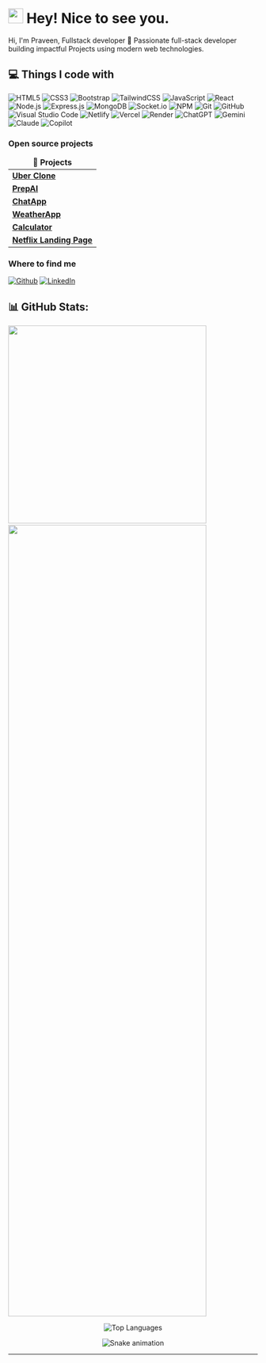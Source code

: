 <h1><img src="https://emojis.slackmojis.com/emojis/images/1531849430/4246/blob-sunglasses.gif?1531849430" width="30"/> Hey! Nice to see you.</h1>


<p>Hi, I'm Praveen, Fullstack developer 🚀 Passionate full-stack developer building impactful Projects using modern web technologies.</p>

## 💻 Things I code with
![HTML5](https://img.shields.io/badge/html5-%23E34F26.svg?style=for-the-badge&logo=html5&logoColor=white)
![CSS3](https://img.shields.io/badge/css3-%231572B6.svg?style=for-the-badge&logo=css3&logoColor=white)
![Bootstrap](https://img.shields.io/badge/bootstrap-%23563D7C.svg?style=for-the-badge&logo=bootstrap&logoColor=white)
![TailwindCSS](https://img.shields.io/badge/tailwindcss-%2338B2AC.svg?style=for-the-badge&logo=tailwind-css&logoColor=white)
![JavaScript](https://img.shields.io/badge/javascript-%23F7DF1E.svg?style=for-the-badge&logo=javascript&logoColor=black)
![React](https://img.shields.io/badge/react-%2361DAFB.svg?style=for-the-badge&logo=react&logoColor=black)
![Node.js](https://img.shields.io/badge/node.js-%23339933.svg?style=for-the-badge&logo=node.js&logoColor=white)
![Express.js](https://img.shields.io/badge/express.js-%23000000.svg?style=for-the-badge&logo=express&logoColor=white)
![MongoDB](https://img.shields.io/badge/mongodb-%2347A248.svg?style=for-the-badge&logo=mongodb&logoColor=white)
![Socket.io](https://img.shields.io/badge/socket.io-%23010101.svg?style=for-the-badge&logo=socket.io&logoColor=white)
![NPM](https://img.shields.io/badge/npm-%23CB3837.svg?style=for-the-badge&logo=npm&logoColor=white)
![Git](https://img.shields.io/badge/git-%23F05032.svg?style=for-the-badge&logo=git&logoColor=white)
![GitHub](https://img.shields.io/badge/github-%23121011.svg?style=for-the-badge&logo=github&logoColor=white)
![Visual Studio Code](https://img.shields.io/badge/VSCode-%23007ACC.svg?style=for-the-badge&logo=visual-studio-code&logoColor=white)
![Netlify](https://img.shields.io/badge/netlify-%23000000.svg?style=for-the-badge&logo=netlify&logoColor=#00C7B7)
![Vercel](https://img.shields.io/badge/vercel-%23000000.svg?style=for-the-badge&logo=vercel&logoColor=white)
![Render](https://img.shields.io/badge/render-%23000000.svg?style=for-the-badge&logo=render&logoColor=white)
![ChatGPT](https://img.shields.io/badge/ChatGPT-%234285F4.svg?style=for-the-badge&logo=openai&logoColor=white)
![Gemini](https://img.shields.io/badge/Gemini-%23007bff.svg?style=for-the-badge&logo=google&logoColor=white)
![Claude](https://img.shields.io/badge/Claude-%23000000.svg?style=for-the-badge&logo=anthropic&logoColor=white) 
![Copilot](https://img.shields.io/badge/Copilot-%23000000.svg?style=for-the-badge&logo=githubcopilot&logoColor=white)



<h3>Open source projects</h3>
<table>
  <thead align="center">
    <tr border: none;>
      <td><b>🎁 Projects</b></td> 
    </tr>
  </thead>
  <tbody>
    <tr>
      <td><a href="https://github.com/PraveenD333/Uber"><b>Uber Clone</b></a></td> 
    </tr>
	<tr>
		<td><a href="https://github.com/PraveenD333/PrepAI"><b>PrepAI</b></a></td>
	</tr>
	<tr>
      <td><a href="https://github.com/PraveenD333/ChatApp"><b>ChatApp</b></a></td>
    </tr>
    <tr>
      <td><a href="https://github.com/PraveenD333/Weather"><b>WeatherApp</b></a></td>
    </tr>
    <tr>
      <td><a href="https://github.com/PraveenD333/Calculator"><b>Calculator</b></a></td>
    </tr>
    <tr>
      <td><a href="https://github.com/PraveenD333/Netflix-Page"><b>Netflix Landing Page</b></a></td>
    </tr>
  </tbody>
</table>
</p>

<h3>Where to find me</h3>
<p><a href="https://github.com/PraveenD333" target="_blank"><img alt="Github" src="https://img.shields.io/badge/GitHub-%2312100E.svg?&style=for-the-badge&logo=Github&logoColor=white" /></a>
<a href="https://www.linkedin.com/" target="_blank"><img alt="LinkedIn" src="https://img.shields.io/badge/linkedin-%230077B5.svg?&style=for-the-badge&logo=linkedin&logoColor=white" /></a>
</p>

 ## 📊 GitHub Stats:
<p>
<img src="https://github-readme-stats.vercel.app/api?username=PraveenD333&theme=dark" width="400"/> &nbsp;&nbsp; <img src="https://nirzak-streak-stats.vercel.app/?user=PraveenD333&theme=dark" width="400" height="1600"/>
</p>


<p align="center">
	<img src="https://github-readme-stats.vercel.app/api/top-langs/?username=PraveenD333&theme=dark&hide_border=false&include_all_commits=false&count_private=false&layout=compact" alt="Top Languages" />
</p>

<!-- Game Github -->

<div align="center">
  <img src="https://profile-readme-generator.com/assets/snake.svg" alt="Snake animation" />
</div>

------------
